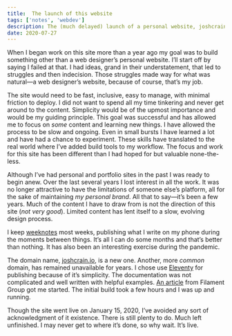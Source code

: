 ```yaml
---
title:  The launch of this website
tags: ['notes', 'webdev']
description: The (much delayed) launch of a personal website, joshcrain.io. 
date: 2020-07-27
---
```

When I began work on this site more than a year ago my goal was to  build something other than a web designer’s personal website. I’ll start  off by saying I failed at that. I had ideas, grand in their understatement, that led to struggles and then indecision. Those  struggles made way for what was natural—a web designer’s  website, because of course, that’s my job.

The site would need to be fast, inclusive, easy to manage, with  minimal friction to deploy. I did not want to spend all my time  tinkering and never get around to the content. Simplicity  would be of the upmost importance and would be my guiding principle.  This goal was successful and has allowed me to focus on _some_ content  and learning new things. I have allowed the process to be slow and  ongoing. Even in small bursts I have learned a lot and have had a chance  to experiment. These skills have translated to the real world where  I’ve added build tools to my workflow. The focus and work for this site  has been different than I had hoped for but valuable none-the-less.

Although I’ve had personal and portfolio sites in the past I was  ready to begin anew. Over the last several years I lost interest in all the work. It was no longer attractive to have the limitations of someone else’s platform, all for the sake of maintaining _my personal brand_. All that to say&mdash;it’s been a few years. Much of the content I have to draw from is not the direction of this site (_not very good_). Limited content has lent itself to a slow, evolving design process.

I keep [weeknotes](/tags/weeknotes/) most weeks, publishing what I write on my phone during the moments between things. It’s all I can do some months and that’s better than nothing. It has also been an interesting exercise during the pandemic. 

The domain name, [joshcrain.io](https://joshcrain.io/), is a new one. Another, more _common_ domain, has remained unavailable for years. I chose use [Eleventy](https://www.11ty.dev/) for publishing because of it’s simplicity. The documentation was not complicated and well written with helpful examples. <a href="https://www.filamentgroup.com/lab/build-a-blog/" rel="noopener">An article</a> from Filament Group got me started. The initial build took a few hours and I was up and running. 

Though the site went live on January 15, 2020, I’ve avoided any sort  of acknowledgment of it existence. There is still plenty to do. Much  left unfinished. I may never get to where it’s done, so why wait.  It’s live.

